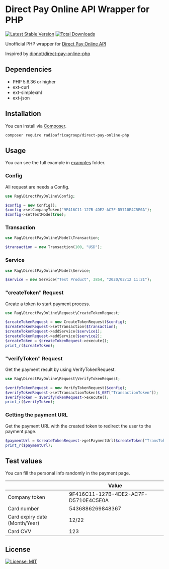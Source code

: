 # Direct Pay Online API Wrapper for PHP  
[![Latest Stable Version](https://poser.pugx.org/rag/direct-pay-online-php/v)](https://packagist.org/packages/rag/direct-pay-online-php)
[![Total Downloads](https://poser.pugx.org/rag/direct-pay-online-php/downloads)](https://packagist.org/packages/rag/direct-pay-online-php)

Unofficial PHP wrapper for [Direct Pay Online API](https://directpayonline.atlassian.net/wiki/spaces/API/overview)  
  
Inspired by [dipnot/direct-pay-online-php](https://github.com/radioafricagroup/direct-pay-online-php)  

## Dependencies
- PHP 5.6.36 or higher
- ext-curl
- ext-simplexml
- ext-json
  
## Installation  
You can install via [Composer](https://getcomposer.org/).  

    composer require radioafricagroup/direct-pay-online-php

  
## Usage  
You can see the full example in [examples](https://github.com/radioafricagroup/direct-pay-online-php/tree/main/examples) folder.
### Config
All request are needs a Config.
```php  
use Rag\DirectPayOnline\Config;

$config = new Config();  
$config->setCompanyToken("9F416C11-127B-4DE2-AC7F-D5710E4C5E0A");  
$config->setTestMode(true);
```
### Transaction
```php  
use Rag\DirectPayOnline\Model\Transaction;

$transaction = new Transaction(100, "USD");
```  

### Service
```php  
use Rag\DirectPayOnline\Model\Service;

$service = new Service("Test Product", 3854, "2020/02/12 11:21");
```  
### "createToken" Request
Create a token to start payment process.  
```php  
use Rag\DirectPayOnline\Request\CreateTokenRequest;

$createTokenRequest = new CreateTokenRequest($config);  
$createTokenRequest->setTransaction($transaction);  
$createTokenRequest->addService($service1);
$createTokenRequest->addService($service2);
$createToken = $createTokenRequest->execute();  
print_r($createToken);  
``` 

### "verifyToken" Request
Get the payment result by using VerifyTokenRequest.
```php  
use Rag\DirectPayOnline\Request\VerifyTokenRequest;

$verifyTokenRequest = new VerifyTokenRequest($config);
$verifyTokenRequest->setTransactionToken($_GET["TransactionToken"]);
$verifyToken = $verifyTokenRequest->execute();
print_r($verifyToken);
```  
  
### Getting the payment URL  
Get the payment URL with the created token to redirect the user to the payment page.  
```php  
$paymentUrl = $createTokenRequest->getPaymentUrl($createToken["TransToken"]);  
print_r($paymentUrl);
```  
  
## Test values  
You can fill the personal info randomly in the payment page.  
  
||Value|  
|--|--|  
|Company token|9F416C11-127B-4DE2-AC7F-D5710E4C5E0A|  
|Card number|5436886269848367|  
|Card expiry date (Month/Year)|12/22|  
|Card CVV|123|  
  
## License  
[![License: MIT](https://img.shields.io/badge/License-MIT-%232fdcff)](https://github.com/radioafricagroup/direct-pay-online-php/blob/main/LICENSE)
